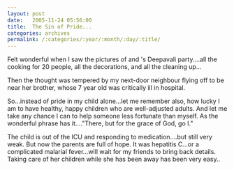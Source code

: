 ```yaml
---
layout: post
date:	2005-11-24 05:56:00
title:  The Sin of Pride...
categories: archives
permalink: /:categories/:year/:month/:day/:title/
---
```

Felt wonderful when I saw the pictures of <LJ user="shortingiangirl"> and <LJ user="chaibacca">'s Deepavali party....all the cooking for 20 people, all the decorations, and all the cleaning up...

Then the thought was tempered by my next-door neighbour flying off to be near her brother, whose 7 year old was critically ill in hospital.

So...instead of pride in my child alone...let me remember also, how lucky I am to have healthy, happy children who are well-adjusted adults.  And let me take any chance I can to help someone less fortunate than myself. As the wonderful phrase has it...."There, but for the grace of God, go I."

The child is out of the ICU and responding to medication....but still very weak. But now the parents are full of hope. It was hepatitis C...or a complicated malarial fever...will wait for my friends to bring back details. Taking care of her children while she has been away has been very easy..
